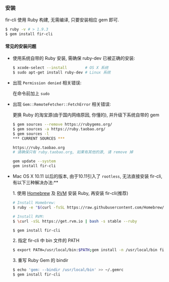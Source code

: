 ### 安装

fir-cli 使用 Ruby 构建, 无需编译, 只要安装相应 gem 即可.

```sh
$ ruby -v # > 1.9.3
$ gem install fir-cli
```

#### 常见的安装问题

- 使用系统自带的 Ruby 安装, 需确保 ruby-dev 已被正确的安装:

  ```sh
  $ xcode-select --install        # OS X 系统
  $ sudo apt-get install ruby-dev # Linux 系统
  ```

- 出现 `Permission denied` 相关错误:

  在命令前加上 `sudo`

- 出现 `Gem::RemoteFetcher::FetchError` 相关错误:

  更换 Ruby 的淘宝源(由于国内网络原因, 你懂的), 并升级下系统自带的 gem

  ```sh
  $ gem sources --remove https://rubygems.org/
  $ gem sources -a https://ruby.taobao.org/
  $ gem sources -l
  *** CURRENT SOURCES ***

  https://ruby.taobao.org
  # 请确保只有 ruby.taobao.org, 如果有其他的源, 请 remove 掉

  gem update --system
  gem install fir-cli
  ```

- Mac OS X 10.11 以后的版本, 由于10.11引入了 `rootless`, 无法直接安装 fir-cli, 有以下三种解决办法:**

  1\. 使用 [Homebrew](http://brew.sh/) 及 [RVM](https://rvm.io/) 安装 Ruby, 再安装 fir-cli(推荐)

  ```sh
  # Install Homebrew:
  $ ruby -e "$(curl -fsSL https://raw.githubusercontent.com/Homebrew/install/master/install)"

  # Install RVM:
  $ \curl -sSL https://get.rvm.io | bash -s stable --ruby

  $ gem install fir-cli
  ```

  2\. 指定 fir-cli 中 bin 文件的 PATH

  ```sh
  $ export PATH=/usr/local/bin:$PATH;gem install -n /usr/local/bin fir-cli
  ```

  3\. 重写 Ruby Gem 的 bindir

  ```sh
  $ echo 'gem: --bindir /usr/local/bin' >> ~/.gemrc
  $ gem install fir-cli
  ```
